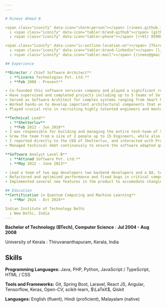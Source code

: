 ```yaml
---
---

# Rineez Ahmed N

<span class="iconify" data-icon="charm:person"></span> [rineez.github.io](https://rineez.github.io/)
  : <span class="iconify" data-icon="tabler:brand-github"></span> [github.com/rineez-livares](https://github.com/rineez-livares)
  : <span class="iconify" data-icon="tabler:phone"></span> [(+91) 8590831824](https://wa.me/918590831824)

<span class="iconify" data-icon="ic:outline-location-on"></span> [Thiruvananthapuram](https://maps.app.goo.gl/9faN5ZzrUwKMMC7S8)
  : <span class="iconify" data-icon="tabler:brand-linkedin"></span> [linkedin.com/in/rineez](https://linkedin.com/in/rineez/)
  : <span class="iconify" data-icon="tabler:mail"></span> [rineez@gmail.com](mailto:rineez@gmail.com)

## Experience

**Director / Chief Software Architect**
  : **Livares Technologies Pvt. Ltd.**
  : **Feb 2009 - Present**

- Co-founded this software services company and played a significant role in forking a product company out of it.
- Have supervised and completed projects including up to 5 teams of Software Engineers, Hardware Engineers, and QAs.
- Served as Software Architect for complex systems ranging from Smart Meter/Actuator management platform, to Enterprise Asset Tracking Systems, to mobile app for remote access, for our esteemed clients
- Worked hands-on to develop important architectural components that ensure maintainability and adaptability for many dymanic aspects of enterprise software integrations
- Played crucial role in recruiting highly talented engineers and mentoring them to build teams of highly proficient and independant tech professionals.

**Technical Lead**
  : **Shelterluv**
  : **Feb 2013 - Jun 2019**
- I was responsible for building and managing the entire tech-team of Shelterluv.
- Grew the team from a size of 2 people up to 15 Engineers, while also raising new leaders, to build an efficient reporting structure.
- I reported directly to the CEO of Shelterluv, and interacted with Product Managers of Shelterluv on a daily basis.
- Managed techincal debt continuously to ensure the software adapted quickly to changing customer needs while also maintaining overall technical quality of product.

**Software Analyst Level-B**
  : **Attinad Software Pvt. Ltd.**
  : **May 2012 - June 2013**

- Lead a team of two app developers two backend developers and a QA, to ensure timely delivery of PoCs for newly onboarded client for the product, while also helping to manage client expectations for the Enterprise Mobility platform of Attinad Software.
- Refactored and optimized performance and fixed bugs in critical components of the software product.
- Implemented several new features in the product to accomodate changing demands from clients. The Enterprise class mobility platform helps to integrate various ERP backends to mobile applications in a very flexible and cost-effective way.

## Education
**Certification in Quantum Computing and Machine Learning**
  : **Mar 2024 - Oct 2024**

Indian Institute of Technology Delhi
  : New Delhi, India
---
```

**Bachelor of Technology (BTech), Computer Science**
  : **Jul 2004 - Aug 2008**

University of Kerala
  : Thiruvananthapuram, Kerala, India


## Skills

**Programming Languages:** <span class="iconify" data-icon="logos:java" data-inline="false"></span> Java, <span class="iconify" data-icon="logos:php" data-inline="false"></span>PHP, <span class="iconify" data-icon="logos:python"></span> Python, <span class="iconify" data-icon="vscode-icons:file-type-js-official"></span> JavaScript / <span class="iconify" data-icon="vscode-icons:file-type-typescript-official"></span> TypeScript, <span class="iconify" data-icon="vscode-icons:file-type-html"></span> HTML / <span class="iconify" data-icon="vscode-icons:file-type-css"></span> CSS

**Tools and Frameworks:** Git, Spring Boot, Laravel, React JS, Angular, Tensorflow, Keras, Open-CV, scikit-learn, $\LaTeX$, Qiskit

**Languages:** English (fluent), Hindi (proficient), Malayalam (native)

<br><br>
